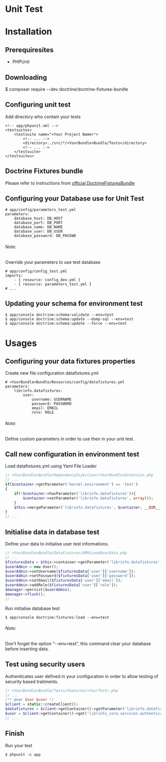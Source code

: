 # Unit Test


Installation
============

Prerequiresites
---------------

* PHPUnit

Downloading
-----------

  $ composer require --dev doctrine/doctrine-fixtures-bundle


Configuring unit test
---------------------

Add directory who contain your tests

```
<!-- app/phpunit.xml -->
<testsuites>
    <testsuite name="<Your Project Name>">
        <!-- ... -->
        <directory>../src/*/<YourBundle>Bundle/Tests</directory>
        <!-- ... -->
    </testsuite>
</testsuites>
```

Doctrine Fixtures bundle
------------------------

Please refer to instructions from [official DoctrineFixturesBundle](http://symfony.com/doc/current/bundles/DoctrineFixturesBundle/index.html)


Configuring your Database use for Unit Test
-------------------------------------------

```
# app/config/parameters_test.yml
parameters:
    database_host: DB_HOST
    database_port: DB_PORT
    database_name: DB_NAME
    database_user: DB_USER
    database_password: DB_PASSWD
```

###### Note:
Override your parameters to use test database 
```
# app/config/config_test.yml
imports:
    - { resource: config_dev.yml }
    - { resource: parameters_test.yml }
# ...
```


Updating your schema for environment test
-----------------------------------------

    $ app/console doctrine:schema:validate --env=test
    $ app/console doctrine:schema:update --dump-sql --env=test
    $ app/console doctrine:schema:update --force --env=test
    

Usages
======

Configuring your data fixtures properties
-----------------------------------------

Create new file configuration datafixtures.yml

```
# <YourBundle>Bundle/Resources/config/datafixtures.yml
parameters:
    librinfo.datafixtures:
        user:
            username: USERNAME
            password: PASSWORD
            email: EMAIL
            role: ROLE
```

###### Note:
Define custom parameters in order to use then in your unit test.


Call new configuration in environment test
------------------------------------------

Load datafixtures.yml using Yaml File Loader

```php
// <YourBundle>Bundle/DependencyInjection/<YourBundle>Extension.php
// ...
if($container->getParameter('kernel.environment') == 'test')
{
    if(!$container->hasParameter('librinfo.datafixtures')){
        $container->setParameter('librinfo.datafixtures', array());
    }
    $this->mergeParameter('librinfo.datafixtures', $container, __DIR__.'/../Resources/config/','datafixtures.yml');
}
// ...
```


Initialise data in database test
--------------------------------

Define your data to initialise user test informations.

```php
// <YourBundle>Bundle/DataFixtures/ORM/LoadUserData.php
// ...
$fixturesData = $this->container->getParameter('librinfo.datafixtures');
$userAdmin = new User();
$userAdmin->setUsername($fixturesData['user']['username']);
$userAdmin->setPassword($fixturesData['user']['password']);
$userAdmin->setEmail($fixturesData['user']['email']);
$userAdmin->addRole($fixturesData['user']['role']);
$manager->persist($userAdmin);
$manager->flush();
// ...
```

Run initialise database test

    $ app/console doctrine:fixtures:load --env=test
    
###### Note:
Don't forget the option "--env=test", this command clear your database before inserting data.


Test using security users
-------------------------

Authenticates user defined in your configuration in order to allow testing of security based traitments.

```php
// <YourBundle>Bundle/Tests/Features/<YourTest>.php
// ...
/** @var User $user */
$client = static::createClient();
$datafixtures = $client->getContainer()->getParameter('librinfo.datafixtures');
$user = $client->getContainer()->get('librinfo_core.services.authenticate')->authencicateUser($datafixtures['user']['username']);
// ...
```


Finish
------

Run your test

    $ phpunit -c app
